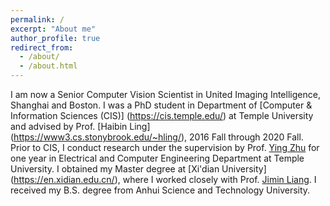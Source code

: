 ```yaml
---
permalink: /
excerpt: "About me"
author_profile: true
redirect_from: 
  - /about/
  - /about.html
---
```


I am now a Senior Computer Vision Scientist in United Imaging Intelligence, Shanghai and Boston. I was a PhD student in Department of [Computer & Information Sciences (CIS)] (https://cis.temple.edu/) at Temple University and advised by Prof. [Haibin Ling] (https://www3.cs.stonybrook.edu/~hling/), 2016 Fall through 2020 Fall. Prior to CIS, I conduct research under the supervision by Prof. [Ying Zhu](https://www.linkedin.com/in/ying-julie-zhu-00184312) for one year in Electrical and Computer Engineering Department at Temple University. I obtained my Master degree at [Xi'dian University] (https://en.xidian.edu.cn/), where I worked closely with Prof. [Jimin Liang](https://scholar.google.co.in/citations?user=SfkU4GEAAAAJ&hl=en). I received my B.S. degree from Anhui Science and Technology University. 

